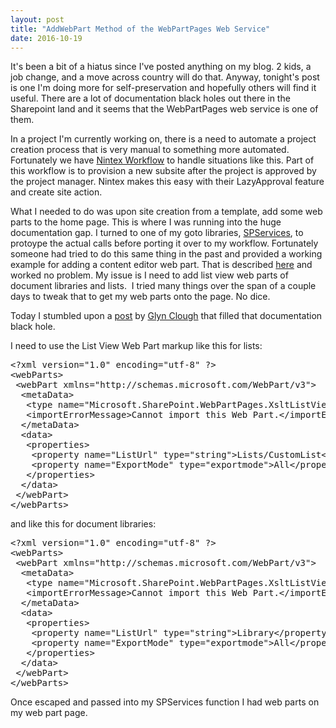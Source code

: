 ```yaml
---
layout: post
title: "AddWebPart Method of the WebPartPages Web Service"
date: 2016-10-19
---
```

<p>It's been a bit of a hiatus since I've posted anything on my blog. 2 kids, a job change, and a move across country will do that. Anyway, tonight's post is one I'm doing more for self-preservation and hopefully others will find it useful. There are a lot of documentation black holes out there in the Sharepoint land and it seems that the WebPartPages web service is one of them.</p>
<p>In a project I'm currently working on, there is a need to automate a project creation process that is very manual to something more automated. Fortunately we have <a href="/web/20130419214243/http://www.nintex.com/en-US/Products/Pages/Workflow.aspx">Nintex Workflow</a> to handle situations like this.&#8203; Part of this workflow is to provision a new subsite after the project is approved by the project manager. Nintex makes this easy with their LazyApproval feature and create site action.</p>
<p>What I needed to do was upon site creation from a template, add some web parts to the home page. This is where I was running into the huge documentation gap. I turned to one of my goto libraries, <a href="/web/20130419214243/http://spservices.codeplex.com/">SPServices</a>, to protoype the actual calls before porting it over to my workflow. Fortunately someone had tried to do this same thing in the past and provided a working example for adding a content editor web part. That is described <a href="/web/20130419214243/http://spservices.codeplex.com/wikipage?title=AddWebPart&amp;referringTitle=WebPartPages">here</a> and worked no problem. My issue is I need to add list view web parts of document libraries and lists.&nbsp; I tried many things over the span of a couple days to tweak that to get my web parts onto the page. No dice.</p>
<p>Today I stumbled upon a <a href="/web/20130419214243/http://www.glynblogs.com/2011/04/exporting-the-xslt-list-view-web-part-in-sharepoint-2010.html">post</a> by <a href="/web/20130419214243/http://www.twitter.com/GlynClough">Glyn Clough</a> that filled that documentation black hole.</p>
<p>I need to use the List View Web Part markup like this for lists:</p>
<pre>&lt;?xml version="1.0" encoding="utf-8" ?&gt;
&lt;webParts&gt;
 &lt;webPart xmlns="http://schemas.microsoft.com/WebPart/v3"&gt;
  &lt;metaData&gt;
   &lt;type name="Microsoft.SharePoint.WebPartPages.XsltListViewWebPart, Microsoft.SharePoint, Version=14.0.0.0, Culture=neutral, PublicKeyToken=71e9bce111e9429c" /&gt;
   &lt;importErrorMessage&gt;Cannot import this Web Part.&lt;/importErrorMessage&gt;
  &lt;/metaData&gt;
  &lt;data&gt;
   &lt;properties&gt;
    &lt;property name="ListUrl" type="string"&gt;Lists/CustomList&lt;/property&gt;
    &lt;property name="ExportMode" type="exportmode"&gt;All&lt;/property&gt;
   &lt;/properties&gt;
  &lt;/data&gt;
 &lt;/webPart&gt;
&lt;/webParts&gt;</pre>
<p>and like this for document libraries:</p>
<pre>&lt;?xml version="1.0" encoding="utf-8" ?&gt;
&lt;webParts&gt;
 &lt;webPart xmlns="http://schemas.microsoft.com/WebPart/v3"&gt;
  &lt;metaData&gt;
   &lt;type name="Microsoft.SharePoint.WebPartPages.XsltListViewWebPart, Microsoft.SharePoint, Version=14.0.0.0, Culture=neutral, PublicKeyToken=71e9bce111e9429c" /&gt;
   &lt;importErrorMessage&gt;Cannot import this Web Part.&lt;/importErrorMessage&gt;
  &lt;/metaData&gt;
  &lt;data&gt;
   &lt;properties&gt;
    &lt;property name="ListUrl" type="string"&gt;Library&lt;/property&gt;
    &lt;property name="ExportMode" type="exportmode"&gt;All&lt;/property&gt;
   &lt;/properties&gt;
  &lt;/data&gt;
 &lt;/webPart&gt;
&lt;/webParts&gt;</pre>
<p>Once escaped and passed into my SPServices function I had web parts on my web part page.<br></p></div>